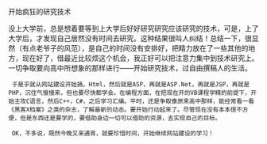 开始疯狂的研究技术

没上大学前，总是想着要等到上大学后好好研究研究应该研究的技术，可是，上了大学后，才发现自己居然没有时间去研究。这种结果很叫人纠结！总结一下，很显然（有点老爷子的风范），是自己的时间没有安排好，把精力放在了一些其他的地方，现在好了，借最近比较烦这个机会，我正好可以把注意力集中到技术研究上。一切争取要向高中所想象的那样进行——开始研究技术，过自由撰稿人的生活。

     于是乎就从网站建设开始搞，Html，然后就是ASP，再就是ASP.Net，再就是JSP，再就是PHP，沉住气慢慢来，但也要尽快都学会。在编程方面，在把现在开的VB课程学精的前提下，开始主攻C语言，然后C++，C#，之后学习汇编。平时，还是争取像原来高中那样，能经常看一看《黑客X档案》之类的杂志，了解最新的动态。要开始行动起来了。尽管现在没有本本很不方便，但是东西还是要学的，要借助身边一切可以借助的资源，去实现自己的目标。

     OK，不多说，既然今晚又来通宵，就要珍惜时间，开始继续网站建设的学习！
